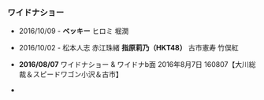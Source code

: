 


### ワイドナショー

- 2016/10/09 - **ベッキー** ヒロミ 堀潤
- 2016/10/02 - 松本人志 赤江珠緒 **指原莉乃（HKT48）** 古市憲寿 竹俣紅


- **2016/08/07** ワイドナショー & ワイドナb面 2016年8月7日 160807【大川総裁＆スピードワゴン小沢＆古市】
-

